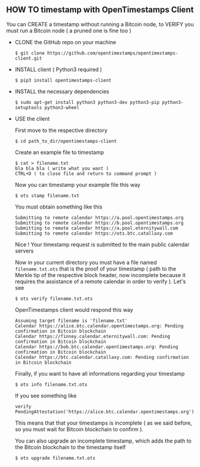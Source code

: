 ## HOW TO timestamp with OpenTimestamps Client

You can CREATE a timestamp without running a Bitcoin node, to VERIFY you must run a Bitcoin node ( a pruned one is fine too )

- CLONE the GitHub repo on your machine

  ```
  $ git clone https://github.com/opentimestamps/opentimestamps-client.git
  ```

- INSTALL client ( Python3 required )

  ```
  $ pip3 install opentimestamps-client
  ```

- INSTALL the necessary dependencies

  ```
  $ sudo apt-get install python3 python3-dev python3-pip python3-setuptools python3-wheel
  ```

- USE the client

  First move to the respective directory

  ```
  $ cd path_to_dir/opentimestamps-client
  ```

  Create an example file to timestamp

  ```
  $ cat > filename.txt
  bla bla bla ( write what you want )
  CTRL+D ( to close file and return to command prompt )
  ```

  Now you can timestamp your example file this way

  ```
  $ ots stamp filename.txt
  ```

  You must obtain something like this

  ```
  Submitting to remote calendar https://a.pool.opentimestamps.org
  Submitting to remote calendar https://b.pool.opentimestamps.org
  Submitting to remote calendar https://a.pool.eternitywall.com
  Submitting to remote calendar https://ots.btc.catallaxy.com
  ```

  Nice ! Your timestamp request is submitted to the main public calendar servers

  Now in your current directory you must have a file named `filename.txt.ots` that is the proof of your timestamp ( path to the Merkle tip of the respective block header, now incomplete because it requires the assistance of a remote calendar in order to verify ). Let's see

  ```
  $ ots verify filename.txt.ots
  ```

  OpenTimestamps client would respond this way

  ```
  Assuming target filename is 'filename.txt'
  Calendar https://alice.btc.calendar.opentimestamps.org: Pending confirmation in Bitcoin blockchain
  Calendar https://finney.calendar.eternitywall.com: Pending confirmation in Bitcoin blockchain
  Calendar https://bob.btc.calendar.opentimestamps.org: Pending confirmation in Bitcoin blockchain
  Calendar https://btc.calendar.catallaxy.com: Pending confirmation in Bitcoin blockchain
  ```

  Finally, if you want to have all informations regarding your timestamp

  ```
  $ ots info filename.txt.ots
  ```

  If you see something like

  ```
  verify PendingAttestation('https://alice.btc.calendar.opentimestamps.org')
  ```

  This means that that your timestamps is incomplete ( as we said before, so you must wait for Bitcoin blockchain to confirm ).

  You can also upgrade an incomplete timestamp, which adds the path to the Bitcoin blockchain to the timestamp itself

  ```
  $ ots upgrade filename.txt.ots
  ```
